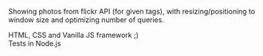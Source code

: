 Showing photos from flickr API (for given tags), with resizing/positioning to window size and optimizing number of queries.

HTML, CSS and Vanilla JS framework ;)  
Tests in Node.js
